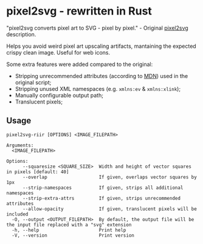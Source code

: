 # pixel2svg - rewritten in Rust

"pixel2svg converts pixel art to SVG - pixel by pixel." - Original [pixel2svg](https://florian-berger.de/en/software/pixel2svg/) description.

Helps you avoid weird pixel art upscaling artifacts, mantaining the expected crispy clean image. Useful for web icons.

Some extra features were added compared to the original:

- Stripping unrecommended attributes (according to [MDN](https://developer.mozilla.org/en-US/docs/Web/SVG/Element/svg)) used in the original script;
- Stripping unused XML namespaces (e.g. `xmlns:ev` & `xmlns:xlink`);
- Manually configurable output path;
- Translucent pixels;

## Usage

```
pixel2svg-riir [OPTIONS] <IMAGE_FILEPATH>

Arguments:
  <IMAGE_FILEPATH>

Options:
      --squaresize <SQUARE_SIZE>  Width and height of vector squares in pixels [default: 40]
      --overlap                   If given, overlaps vector squares by 1px
      --strip-namespaces          If given, strips all additional namespaces
      --strip-extra-attrs         If given, strips unrecommended attributes
      --allow-opacity             If given, translucent pixels will be included
  -O, --output <OUTPUT_FILEPATH>  By default, the output file will be the input file replaced with a "svg" extension
  -h, --help                      Print help
  -V, --version                   Print version
```

